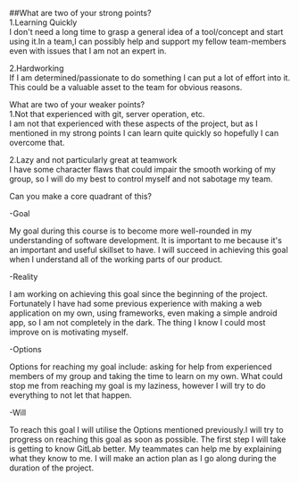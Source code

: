 ##What are two of your strong points? <br/> 
1.Learning Quickly <br/>
I don't need a long time to grasp a general idea of a tool/concept and
start using it.In a team,I can possibly help and support my fellow team-members 
even with issues that I am not an expert in.

2.Hardworking<br/> 
If I am determined/passionate to do something I can put a
lot of effort into it. This could be a valuable asset to the team for
obvious reasons.

What are two of your weaker points? <br/>
1.Not that experienced with git, server operation, etc.<br/>
I am not that experienced with these aspects of the project,
but as I mentioned in my strong points I can learn quite
quickly so hopefully I can overcome that.

2.Lazy and not particularly great at teamwork<br/> 
I have some character flaws that could impair
the smooth working of my group, so I will do my best to control myself 
and not sabotage my team.

Can you make a core quadrant of this?<br/>

-Goal

My goal during this course is to become more well-rounded in my
understanding of software development. It is important to me because
it's an important and useful skillset to have. I will succeed in
achieving this goal when I understand all of the working parts of our
product.

-Reality

I am working on achieving this goal since the beginning of the project.
Fortunately I have had some previous experience with making a web
application on my own, using frameworks, even making a simple android
app, so I am not completely in the dark. The thing I know I could most
improve on is motivating myself.

-Options

Options for reaching my goal include: asking for help from experienced
members of my group and taking the time to learn on my own. What could
stop me from reaching my goal is my laziness, however I will try to do
everything to not let that happen.

-Will 

To reach this goal I will utilise the Options mentioned
previously.I will try to progress on reaching this goal as soon as
possible. The first step I will take is getting to know GitLab better.
My teammates can help me by explaining what they know to me. I will make
an action plan as I go along during the duration of the project.

